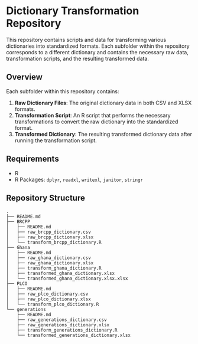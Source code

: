 
# Dictionary Transformation Repository

This repository contains scripts and data for transforming various dictionaries into standardized formats. Each subfolder within the repository corresponds to a different dictionary and contains the necessary raw data, transformation scripts, and the resulting transformed data.

## Overview

Each subfolder within this repository contains:

1. **Raw Dictionary Files**: The original dictionary data in both CSV and XLSX formats.
2. **Transformation Script**: An R script that performs the necessary transformations to convert the raw dictionary into the standardized format.
3. **Transformed Dictionary**: The resulting transformed dictionary data after running the transformation script.

## Requirements

- R
- R Packages: `dplyr`, `readxl`, `writexl`, `janitor`, `stringr`

## Repository Structure

```
.
├── README.md
├── BRCPP
│   ├── README.md
│   ├── raw_brcpp_dictionary.csv
│   ├── raw_brcpp_dictionary.xlsx
│   └── transform_brcpp_dictionary.R
├── Ghana
│   ├── README.md
│   ├── raw_ghana_dictionary.csv
│   ├── raw_ghana_dictionary.xlsx
│   ├── transform_ghana_dictionary.R
│   ├── transformed_ghana_dictionary.xlsx
│   └── transformed_ghana_dictionary.xlsx.xlsx
├── PLCO
│   ├── README.md
│   ├── raw_plco_dictionary.csv
│   ├── raw_plco_dictionary.xlsx
│   └── transform_plco_dictionary.R
└── generations
    ├── README.md
    ├── raw_generations_dictionary.csv
    ├── raw_generations_dictionary.xlsx
    ├── transform_generations_dictionary.R
    └── transformed_generations_dictionary.xlsx
```
